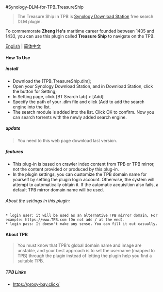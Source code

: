 #Synology-DLM-for-TPB_TreasureShip

> The Treasure Ship in TPB is [Synology Download Station](https://www.synology.com/en-global/dsm/packages/DownloadStation) free search DLM plugin.

To commemorate <b>Zheng He's</b> maritime career founded between 1405 and 1433, you can use this plugin called <b>Treasure Ship</b> to navigate on the TPB.


[English](README.cn.md) | [简体中文](README.cn.md)


#### How To Use

##### install

* Download the [TPB_TreasureShip.dlm];
* Open your Synology Download Station, and in Download Station, click the button for Setting;
* In Setting page, click [BT Search tab] > [Add]
* Specify the path of your .dlm file and click [Add to add the search engine into the list.
* The search module is added into the list. Click OK to confirm. Now you can search torrents with the
  newly added search engine.
  
##### update

> You need to this web page download last version.


##### features

+ This plug-in is based on crawler index content from TPB or TPB mirror, not the content provided or produced by this plug-in.
+ In the plugin settings, you can customize the TPB domain name for yourself by setting the plugin login account. Otherwise, the system will attempt to automatically obtain it. If the automatic acquisition also fails, a default TPB mirror domain name will be used.

###### About the settings in this plugin:

    * login user: it will be used as an alternative TPB mirror domain, For example: https://www.TPB.com (Do not add / at the end).
    * login pass: It doesn't make any sense. You can fill it out casually.


#### About TPB

> You must know that TPB's global domain name and image are unstable, and your best approach is to set the username (mapped to TPB) through the plugin instead of letting the plugin help you find a suitable TPB.


##### TPB Links

 * https://proxy-bay.click/
